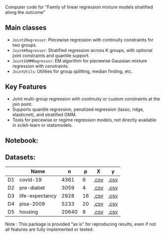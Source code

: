 # <br>
Computer code for "Family of linear regression mixture models stratified along the outcome" <br>

## Main classes

- `Joint2Regressor`: Piecewise regression with continuity constraints for two groups.
- `JointKRegressor`: Stratified regression across K groups, with optional joint constraints and quantile support.
- `Joint2GMMRegressor`: EM algorithm for piecewise Gaussian mixture regression with constraints.
- `JointUtils`: Utilities for group splitting, median finding, etc.

## Key Features

- Joint multi-group regression with continuity or custom constraints at the join point.
- Supports quantile regression, penalized regression (lasso, ridge, elasticnet), and stratified GMM.
- Tools for piecewise or regime regression models, not directly available in scikit-learn or statsmodels.

## Notebook: <br>

## Datasets:

|     | Name | n | p | X | y |
| --- | --- | --- | --- | --- | --- |
D1 | covid-19        | 4361  | 6   | [.csv](https://github.com/rpriam/stratifreg-code/blob/main/datasets/Xf_all_datasurvey.csv) | [.csv](https://github.com/rpriam/stratifreg-code/blob/main/datasets/yf_all_datasurvey.csv) |
D2 | pre-diabet      | 3059  | 4   | [.csv](https://github.com/rpriam/stratifreg-code/blob/main/datasets/Xf_all_prediabet.csv) | [.csv](https://github.com/rpriam/stratifreg-code/blob/main/datasets/yf_all_prediabet.csv) |
D3 | life-expectancy | 2928  | 16  | [.csv](https://github.com/rpriam/stratifreg-code/blob/main/datasets/Xf_all_lifeexpectancy.csv) | [.csv](https://github.com/rpriam/stratifreg-code/blob/main/datasets/yf_all_lifeexpectancy.csv) |
D4 | pisa-2009       | 5233  | 20  | [.csv](https://github.com/rpriam/stratifreg-code/blob/main/datasets/Xf_all_pisa2009.csv) | [.csv](https://github.com/rpriam/stratifreg-code/blob/main/datasets/yf_all_pisa2009.csv) |
D5 | housing         | 20640 | 8   | [.csv](https://github.com/rpriam/stratifreg-code/blob/main/datasets/Xf_all_california_housing.csv) | [.csv](https://github.com/rpriam/stratifreg-code/blob/main/datasets/yf_all_california_housing.csv) |

Note : This package is provided “as is” for reproducing results, even if not all features are fully implemented or tested.

